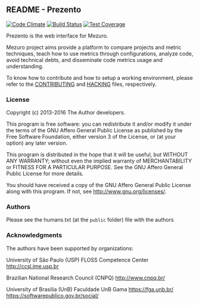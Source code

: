 ## README - Prezento

[![Code Climate](https://codeclimate.com/github/mezuro/prezento/badges/gpa.svg)](https://codeclimate.com/github/mezuro/prezento) [![Build Status](https://travis-ci.org/mezuro/prezento.svg?branch=master)](https://travis-ci.org/mezuro/prezento) [![Test Coverage](https://codeclimate.com/github/mezuro/prezento/badges/coverage.svg)](https://codeclimate.com/github/mezuro/prezento/coverage)

Prezento is the web interface for Mezuro.

Mezuro project aims provide a platform to compare projects and metric techniques, teach how to use metrics through configurations, analyze code, avoid technical debts, and disseminate code metrics usage and understanding.

To know how to contribute and how to setup a working environment, please refer to the [CONTRIBUTING](CONTRIBUTING.md) and [HACKING](HACKING.md) files, respectively.

### License

Copyright (c) 2013-2016 The Author developers.

This program is free software: you can redistribute it and/or modify
it under the terms of the GNU Affero General Public License as published by
the Free Software Foundation, either version 3 of the License, or
(at your option) any later version.

This program is distributed in the hope that it will be useful,
but WITHOUT ANY WARRANTY; without even the implied warranty of
MERCHANTABILITY or FITNESS FOR A PARTICULAR PURPOSE.  See the
GNU Affero General Public License for more details.

You should have received a copy of the GNU Affero General Public License
along with this program.  If not, see <http://www.gnu.org/licenses/>.

### Authors

Please see the humans.txt (at the `public` folder) file with the authors

### Acknowledgments

The authors have been supported by organizations:

University of São Paulo (USP)
FLOSS Competence Center
http://ccsl.ime.usp.br

Brazilian National Research Council (CNPQ)
http://www.cnpq.br/

University of Brasilia (UnB)
Faculdade UnB Gama
https://fga.unb.br/
https://softwarepublico.gov.br/social/
